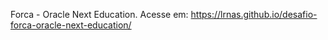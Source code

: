 Forca - Oracle Next Education.
Acesse em: https://lrnas.github.io/desafio-forca-oracle-next-education/
